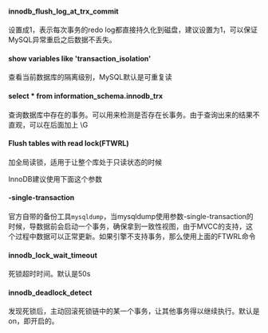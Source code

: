 #### innodb_flush_log_at_trx_commit

设置成1，表示每次事务的redo log都直接持久化到磁盘，建议设置为1，可以保证MySQL异常重启之后数据不丢失。

#### show variables like 'transaction_isolation'

查看当前数据库的隔离级别，MySQL默认是可重复读

#### select * from information_schema.innodb_trx

查询数据库中存在的事务。可以用来检测是否存在长事务。由于查询出来的结果不直观，可以在后面加上 \G

#### Flush tables with read lock(FTWRL)

加全局读锁，适用于让整个库处于只读状态的时候

InnoDB建议使用下面这个参数

#### -single-transaction

官方自带的备份工具`mysqldump`，当mysqldump使用参数-single-transaction的时候，导数据前会启动一个事务，确保拿到一致性视图，由于MVCC的支持，这个过程中数据可以正常更新。如果引擎不支持事务，那么使用上面的FTWRL命令

#### innodb_lock_wait_timeout

死锁超时时间。默认是50s

#### innodb_deadlock_detect

发现死锁后，主动回滚死锁链中的某一个事务，让其他事务得以继续执行。默认是on，即开启的。